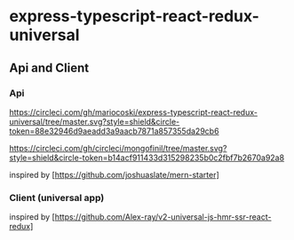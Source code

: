 # express-typescript-react-redux-universal
## Api and Client

### Api
https://circleci.com/gh/mariocoski/express-typescript-react-redux-universal/tree/master.svg?style=shield&circle-token=88e32946d9aeadd3a9aacb7871a857355da29cb6


https://circleci.com/gh/circleci/mongofinil/tree/master.svg?style=shield&circle-token=b14acf911433d315298235b0c2fbf7b2670a92a8

inspired by [https://github.com/joshuaslate/mern-starter]

### Client (universal app)
inspired by [https://github.com/Alex-ray/v2-universal-js-hmr-ssr-react-redux]

